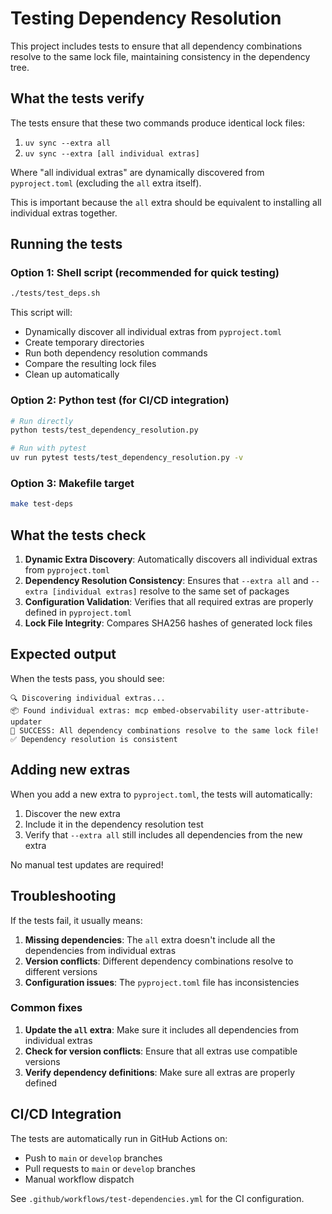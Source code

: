 # Testing Dependency Resolution

This project includes tests to ensure that all dependency combinations resolve to the same lock file, maintaining consistency in the dependency tree.

## What the tests verify

The tests ensure that these two commands produce identical lock files:

1. `uv sync --extra all`
2. `uv sync --extra [all individual extras]`

Where "all individual extras" are dynamically discovered from `pyproject.toml` (excluding the `all` extra itself).

This is important because the `all` extra should be equivalent to installing all individual extras together.

## Running the tests

### Option 1: Shell script (recommended for quick testing)

```bash
./tests/test_deps.sh
```

This script will:
- Dynamically discover all individual extras from `pyproject.toml`
- Create temporary directories
- Run both dependency resolution commands
- Compare the resulting lock files
- Clean up automatically

### Option 2: Python test (for CI/CD integration)

```bash
# Run directly
python tests/test_dependency_resolution.py

# Run with pytest
uv run pytest tests/test_dependency_resolution.py -v
```

### Option 3: Makefile target

```bash
make test-deps
```

## What the tests check

1. **Dynamic Extra Discovery**: Automatically discovers all individual extras from `pyproject.toml`
2. **Dependency Resolution Consistency**: Ensures that `--extra all` and `--extra [individual extras]` resolve to the same set of packages
3. **Configuration Validation**: Verifies that all required extras are properly defined in `pyproject.toml`
4. **Lock File Integrity**: Compares SHA256 hashes of generated lock files

## Expected output

When the tests pass, you should see:

```
🔍 Discovering individual extras...
📦 Found individual extras: mcp embed-observability user-attribute-updater
🎉 SUCCESS: All dependency combinations resolve to the same lock file!
✅ Dependency resolution is consistent
```

## Adding new extras

When you add a new extra to `pyproject.toml`, the tests will automatically:

1. Discover the new extra
2. Include it in the dependency resolution test
3. Verify that `--extra all` still includes all dependencies from the new extra

No manual test updates are required!

## Troubleshooting

If the tests fail, it usually means:

1. **Missing dependencies**: The `all` extra doesn't include all the dependencies from individual extras
2. **Version conflicts**: Different dependency combinations resolve to different versions
3. **Configuration issues**: The `pyproject.toml` file has inconsistencies

### Common fixes

1. **Update the `all` extra**: Make sure it includes all dependencies from individual extras
2. **Check for version conflicts**: Ensure that all extras use compatible versions
3. **Verify dependency definitions**: Make sure all extras are properly defined

## CI/CD Integration

The tests are automatically run in GitHub Actions on:
- Push to `main` or `develop` branches
- Pull requests to `main` or `develop` branches
- Manual workflow dispatch

See `.github/workflows/test-dependencies.yml` for the CI configuration. 